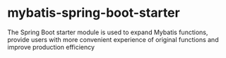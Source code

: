 # mybatis-spring-boot-starter
The Spring Boot starter module is used to expand Mybatis functions, provide users with more convenient experience of original functions and improve production efficiency
